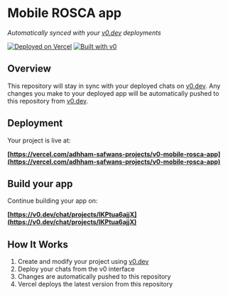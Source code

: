 # Mobile ROSCA app

*Automatically synced with your [v0.dev](https://v0.dev) deployments*

[![Deployed on Vercel](https://img.shields.io/badge/Deployed%20on-Vercel-black?style=for-the-badge&logo=vercel)](https://vercel.com/adhham-safwans-projects/v0-mobile-rosca-app)
[![Built with v0](https://img.shields.io/badge/Built%20with-v0.dev-black?style=for-the-badge)](https://v0.dev/chat/projects/lKPtua6ajjX)

## Overview

This repository will stay in sync with your deployed chats on [v0.dev](https://v0.dev).
Any changes you make to your deployed app will be automatically pushed to this repository from [v0.dev](https://v0.dev).

## Deployment

Your project is live at:

**[https://vercel.com/adhham-safwans-projects/v0-mobile-rosca-app](https://vercel.com/adhham-safwans-projects/v0-mobile-rosca-app)**

## Build your app

Continue building your app on:

**[https://v0.dev/chat/projects/lKPtua6ajjX](https://v0.dev/chat/projects/lKPtua6ajjX)**

## How It Works

1. Create and modify your project using [v0.dev](https://v0.dev)
2. Deploy your chats from the v0 interface
3. Changes are automatically pushed to this repository
4. Vercel deploys the latest version from this repository
